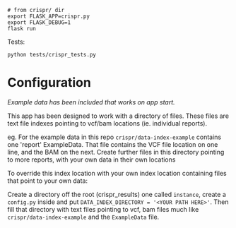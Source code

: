 ```
# from crispr/ dir
export FLASK_APP=crispr.py
export FLASK_DEBUG=1
flask run
```

Tests:
```
python tests/crispr_tests.py
```

# Configuration

_Example data has been included that works on app start._

This app has been designed to work with a directory of files. These files are text file indexes pointing to vcf/bam locations (ie. individual reports).

eg. For the example data in this repo `crispr/data-index-example` contains one 'report' ExampleData. That file contains the VCF file location on one line, and the BAM on the next. Create further files in this directory pointing to more reports, with your own data in their own locations

To override this index location with your own index location containing files that point to your own data:

Create a directory off the root (crispr_results) one called `instance`, create a `config.py` inside and put `DATA_INDEX_DIRECTORY = '<YOUR PATH HERE>'`. Then fill that directory with text files pointing to vcf, bam files much like `crispr/data-index-example` and the `ExampleData` file.

